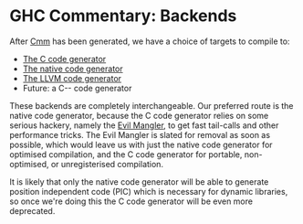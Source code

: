# GHC Commentary: Backends


After [Cmm](commentary/compiler/cmm-type) has been generated, we have a choice of targets to compile to:

- [The C code generator](commentary/compiler/backends/ppr-c)
- [The native code generator](commentary/compiler/backends/ncg)
- [The LLVM code generator](commentary/compiler/backends/llvm)
- Future: a C-- code generator


These backends are completely interchangeable.  Our preferred route is the native code generator, because the C code generator relies on some serious hackery, namely the [Evil Mangler](commentary/evil-mangler), to get fast tail-calls and other performance tricks.  The Evil Mangler is slated for removal as soon as possible, which would leave us with just the native code generator for optimised compilation, and the C code generator for portable, non-optimised, or unregisterised compilation.


It is likely that only the native code generator will be able to generate position independent code (PIC) which is necessary for dynamic libraries, so once we're doing this the C code generator will be even more deprecated.
